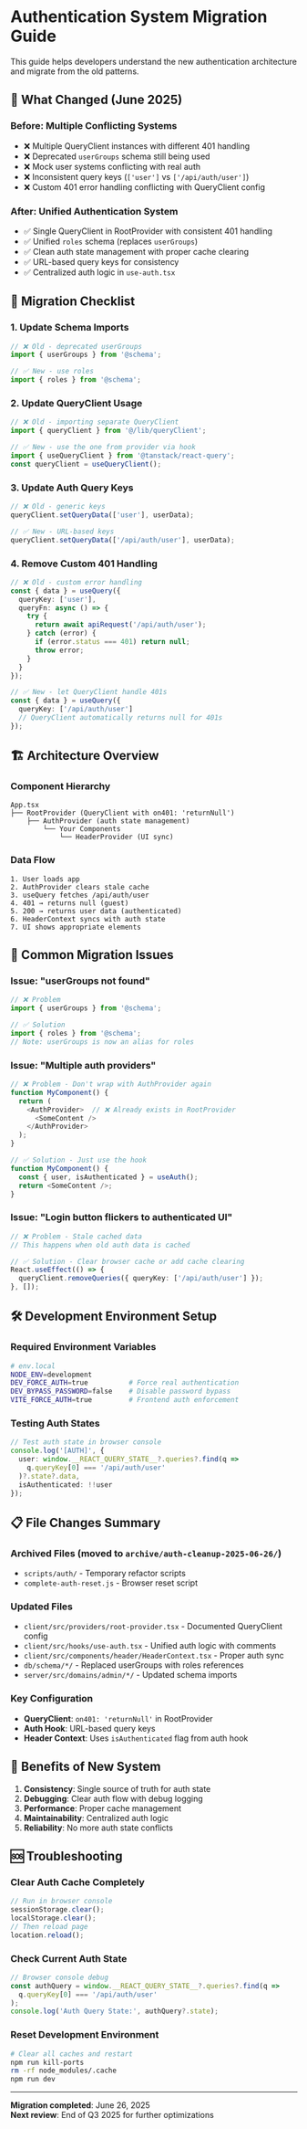 # Authentication System Migration Guide

This guide helps developers understand the new authentication architecture and migrate from the old patterns.

## 🚨 What Changed (June 2025)

### Before: Multiple Conflicting Systems
- ❌ Multiple QueryClient instances with different 401 handling
- ❌ Deprecated `userGroups` schema still being used
- ❌ Mock user systems conflicting with real auth
- ❌ Inconsistent query keys (`['user']` vs `['/api/auth/user']`)
- ❌ Custom 401 error handling conflicting with QueryClient config

### After: Unified Authentication System  
- ✅ Single QueryClient in RootProvider with consistent 401 handling
- ✅ Unified `roles` schema (replaces `userGroups`)
- ✅ Clean auth state management with proper cache clearing
- ✅ URL-based query keys for consistency
- ✅ Centralized auth logic in `use-auth.tsx`

## 🔄 Migration Checklist

### 1. Update Schema Imports
```typescript
// ❌ Old - deprecated userGroups
import { userGroups } from '@schema';

// ✅ New - use roles
import { roles } from '@schema';
```

### 2. Update QueryClient Usage
```typescript
// ❌ Old - importing separate QueryClient
import { queryClient } from '@/lib/queryClient';

// ✅ New - use the one from provider via hook
import { useQueryClient } from '@tanstack/react-query';
const queryClient = useQueryClient();
```

### 3. Update Auth Query Keys
```typescript
// ❌ Old - generic keys
queryClient.setQueryData(['user'], userData);

// ✅ New - URL-based keys
queryClient.setQueryData(['/api/auth/user'], userData);
```

### 4. Remove Custom 401 Handling
```typescript
// ❌ Old - custom error handling
const { data } = useQuery({
  queryKey: ['user'],
  queryFn: async () => {
    try {
      return await apiRequest('/api/auth/user');
    } catch (error) {
      if (error.status === 401) return null;
      throw error;
    }
  }
});

// ✅ New - let QueryClient handle 401s
const { data } = useQuery({
  queryKey: ['/api/auth/user']
  // QueryClient automatically returns null for 401s
});
```

## 🏗️ Architecture Overview

### Component Hierarchy
```
App.tsx
├── RootProvider (QueryClient with on401: 'returnNull')
    ├── AuthProvider (auth state management)
        └── Your Components
            └── HeaderProvider (UI sync)
```

### Data Flow
```
1. User loads app
2. AuthProvider clears stale cache
3. useQuery fetches /api/auth/user
4. 401 → returns null (guest)
5. 200 → returns user data (authenticated)
6. HeaderContext syncs with auth state
7. UI shows appropriate elements
```

## 🔧 Common Migration Issues

### Issue: "userGroups not found"
```typescript
// ❌ Problem
import { userGroups } from '@schema';

// ✅ Solution  
import { roles } from '@schema';
// Note: userGroups is now an alias for roles
```

### Issue: "Multiple auth providers"
```typescript
// ❌ Problem - Don't wrap with AuthProvider again
function MyComponent() {
  return (
    <AuthProvider>  // ❌ Already exists in RootProvider
      <SomeContent />
    </AuthProvider>
  );
}

// ✅ Solution - Just use the hook
function MyComponent() {
  const { user, isAuthenticated } = useAuth();
  return <SomeContent />;
}
```

### Issue: "Login button flickers to authenticated UI"
```typescript
// ❌ Problem - Stale cached data
// This happens when old auth data is cached

// ✅ Solution - Clear browser cache or add cache clearing
React.useEffect(() => {
  queryClient.removeQueries({ queryKey: ['/api/auth/user'] });
}, []);
```

## 🛠️ Development Environment Setup

### Required Environment Variables
```bash
# env.local
NODE_ENV=development
DEV_FORCE_AUTH=true          # Force real authentication
DEV_BYPASS_PASSWORD=false    # Disable password bypass  
VITE_FORCE_AUTH=true         # Frontend auth enforcement
```

### Testing Auth States
```typescript
// Test auth state in browser console
console.log('[AUTH]', {
  user: window.__REACT_QUERY_STATE__?.queries?.find(q => 
    q.queryKey[0] === '/api/auth/user'
  )?.state?.data,
  isAuthenticated: !!user
});
```

## 📋 File Changes Summary

### Archived Files (moved to `archive/auth-cleanup-2025-06-26/`)
- `scripts/auth/` - Temporary refactor scripts
- `complete-auth-reset.js` - Browser reset script

### Updated Files
- `client/src/providers/root-provider.tsx` - Documented QueryClient config
- `client/src/hooks/use-auth.tsx` - Unified auth logic with comments
- `client/src/components/header/HeaderContext.tsx` - Proper auth sync
- `db/schema/*/` - Replaced userGroups with roles references
- `server/src/domains/admin/*/` - Updated schema imports

### Key Configuration
- **QueryClient**: `on401: 'returnNull'` in RootProvider
- **Auth Hook**: URL-based query keys
- **Header Context**: Uses `isAuthenticated` flag from auth hook

## 🚀 Benefits of New System

1. **Consistency**: Single source of truth for auth state
2. **Debugging**: Clear auth flow with debug logging
3. **Performance**: Proper cache management
4. **Maintainability**: Centralized auth logic
5. **Reliability**: No more auth state conflicts

## 🆘 Troubleshooting

### Clear Auth Cache Completely
```javascript
// Run in browser console
sessionStorage.clear();
localStorage.clear();
// Then reload page
location.reload();
```

### Check Current Auth State
```javascript
// Browser console debug
const authQuery = window.__REACT_QUERY_STATE__?.queries?.find(q => 
  q.queryKey[0] === '/api/auth/user'
);
console.log('Auth Query State:', authQuery?.state);
```

### Reset Development Environment
```bash
# Clear all caches and restart
npm run kill-ports
rm -rf node_modules/.cache
npm run dev
```

---

**Migration completed**: June 26, 2025  
**Next review**: End of Q3 2025 for further optimizations